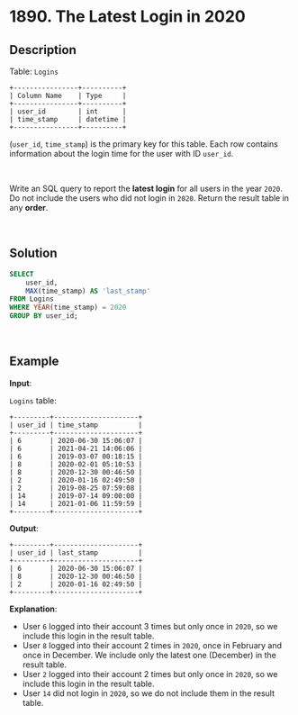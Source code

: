 # 1890. The Latest Login in 2020

## Description

Table: `Logins`
```
+----------------+----------+
| Column Name    | Type     |
+----------------+----------+
| user_id        | int      |
| time_stamp     | datetime |
+----------------+----------+
```
(`user_id`, `time_stamp`) is the primary key for this table.
Each row contains information about the login time for the user with ID `user_id`.

 <br>

Write an SQL query to report the **latest login** for all users in the year `2020`. Do not include the users who did not login in `2020`. Return the result table in any **order**.

<br>

## Solution

```sql
SELECT 
    user_id,
    MAX(time_stamp) AS 'last_stamp'
FROM Logins
WHERE YEAR(time_stamp) = 2020
GROUP BY user_id;
```

<br>

## Example

**Input**:

`Logins` table:
```
+---------+---------------------+
| user_id | time_stamp          |
+---------+---------------------+
| 6       | 2020-06-30 15:06:07 |
| 6       | 2021-04-21 14:06:06 |
| 6       | 2019-03-07 00:18:15 |
| 8       | 2020-02-01 05:10:53 |
| 8       | 2020-12-30 00:46:50 |
| 2       | 2020-01-16 02:49:50 |
| 2       | 2019-08-25 07:59:08 |
| 14      | 2019-07-14 09:00:00 |
| 14      | 2021-01-06 11:59:59 |
+---------+---------------------+
```
**Output**:
```
+---------+---------------------+
| user_id | last_stamp          |
+---------+---------------------+
| 6       | 2020-06-30 15:06:07 |
| 8       | 2020-12-30 00:46:50 |
| 2       | 2020-01-16 02:49:50 |
+---------+---------------------+
```
**Explanation**:

- User `6` logged into their account 3 times but only once in `2020`, so we include this login in the result table.
- User `8` logged into their account 2 times in `2020`, once in February and once in December. We include only the latest one (December) in the result table.
- User `2` logged into their account 2 times but only once in `2020`, so we include this login in the result table.
- User `14` did not login in `2020`, so we do not include them in the result table.
